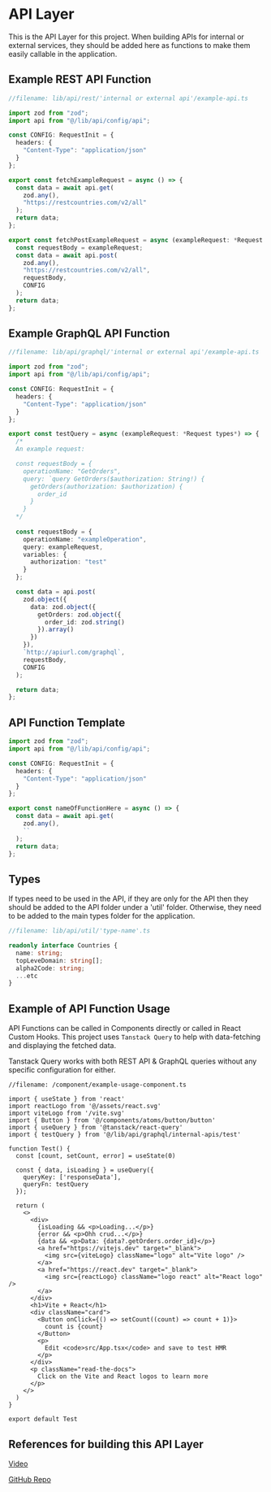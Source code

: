 # API Layer

This is the API Layer for this project. When building APIs for internal or external services, they should be added here as functions to make them easily callable in the application.

## Example REST API Function

```TypeScript
//filename: lib/api/rest/'internal or external api'/example-api.ts

import zod from "zod";
import api from "@/lib/api/config/api";

const CONFIG: RequestInit = {
  headers: {
    "Content-Type": "application/json"
  }
};

export const fetchExampleRequest = async () => {
  const data = await api.get(
    zod.any(),
    "https://restcountries.com/v2/all"
  );
  return data;
};

export const fetchPostExampleRequest = async (exampleRequest: *Request types*) => {
  const requestBody = exampleRequest;
  const data = await api.post(
    zod.any(),
    "https://restcountries.com/v2/all",
    requestBody,
    CONFIG
  );
  return data;
};
```

## Example GraphQL API Function

```TypeScript
//filename: lib/api/graphql/'internal or external api'/example-api.ts

import zod from "zod";
import api from "@/lib/api/config/api";

const CONFIG: RequestInit = {
  headers: {
    "Content-Type": "application/json"
  }
};

export const testQuery = async (exampleRequest: *Request types*) => {
  /*
  An example request:

  const requestBody = {
    operationName: "GetOrders",
    query: `query GetOrders($authorization: String!) {
      getOrders(authorization: $authorization) {
        order_id
      }
    }
  */
 
  const requestBody = {
    operationName: "exampleOperation",
    query: exampleRequest,
    variables: {
      authorization: "test"
    }
  };

  const data = api.post(
    zod.object({
      data: zod.object({
        getOrders: zod.object({
          order_id: zod.string()
        }).array()
      })
    }),
    `http://apiurl.com/graphql`,
    requestBody,
    CONFIG
  );

  return data; 
};
```

## API Function Template

```TypeScript
import zod from "zod";
import api from "@/lib/api/config/api";

const CONFIG: RequestInit = {
  headers: {
    "Content-Type": "application/json"
  }
};

export const nameOfFunctionHere = async () => {
  const data = await api.get(
    zod.any(),
    ``
  );
  return data;
};
```

## Types

If types need to be used in the API, if they are only for the API then they should be added to the API folder under a 'util' folder. Otherwise, they need to be added to the main types folder for the application.

```TypeScript
//filename: lib/api/util/'type-name'.ts

readonly interface Countries {
  name: string;
  topLeveDomain: string[];
  alpha2Code: string;
  ...etc
}
```

## Example of API Function Usage

API Functions can be called in Components directly or called in React Custom Hooks. This project uses `Tanstack Query` to help with data-fetching and displaying the fetched data.

Tanstack Query works with both REST API & GraphQL queries without any specific configuration for either.

```tsx
//filename: /component/example-usage-component.ts

import { useState } from 'react'
import reactLogo from '@/assets/react.svg'
import viteLogo from '/vite.svg'
import { Button } from '@/components/atoms/button/button'
import { useQuery } from '@tanstack/react-query'
import { testQuery } from '@/lib/api/graphql/internal-apis/test'

function Test() {
  const [count, setCount, error] = useState(0)

  const { data, isLoading } = useQuery({
    queryKey: ['responseData'],
    queryFn: testQuery
  });

  return (
    <>
      <div>
        {isLoading && <p>Loading...</p>}
        {error && <p>Ohh crud...</p>}
        {data && <p>Data: {data?.getOrders.order_id}</p>}
        <a href="https://vitejs.dev" target="_blank">
          <img src={viteLogo} className="logo" alt="Vite logo" />
        </a>
        <a href="https://react.dev" target="_blank">
          <img src={reactLogo} className="logo react" alt="React logo" />
        </a>
      </div>
      <h1>Vite + React</h1>
      <div className="card">
        <Button onClick={() => setCount((count) => count + 1)}>
          count is {count}
        </Button>
        <p>
          Edit <code>src/App.tsx</code> and save to test HMR
        </p>
      </div>
      <p className="read-the-docs">
        Click on the Vite and React logos to learn more
      </p>
    </>
  )
}

export default Test

```

## References for building this API Layer

[Video](https://www.youtube.com/watch?v=DMB7YUSckys)

[GitHub Repo](https://github.com/ThomasFindlay/react-api-workshop)
